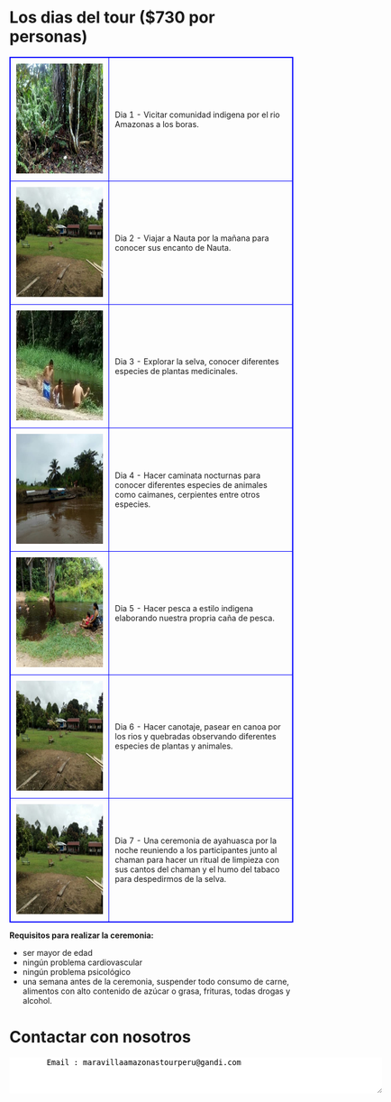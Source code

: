 <style>  
table, th, td {  
  border: 1px solid blue;  
  border-collapse: collapse;  
}  
th, td {  
  padding: 10px;  
}  
</style>

# Los dias del tour ($730 por personas)

<table border="1">  
<tr><td width="35%"><IMG SRC="photo_291%4014-03-2022_16-39-18-a.jpg" height="195" width="260" middle ALT="" BORDER=0></td><td width="65%">Dia 1 - Vicitar comunidad indigena por el rio Amazonas a los boras.</td></tr>  
<tr><td><IMG SRC="photo_289%4014-03-2022_16-39-17_thumb.jpg" height="195" width="260" middle ALT="" BORDER=0></td><td>Dia 2 - Viajar a Nauta por la mañana para conocer sus encanto de Nauta.</td></tr>  
<tr><td><IMG SRC="photo_288%4014-03-2022_16-39-15-a.jpg" height="195" width="260" middle ALT="" BORDER=0></td><td>Dia 3 - Explorar la selva, conocer diferentes especies de plantas medicinales.</td></tr>  
<tr><td><IMG SRC="photo_286%4014-03-2022_16-39-13_thumb.jpg" height="195" width="260" middle ALT="" BORDER=0></td><td>Dia 4 - Hacer caminata nocturnas para conocer diferentes especies de animales como caimanes, cerpientes entre otros especies.</td></tr>  
<tr><td><IMG SRC="photo_285%4014-03-2022_16-39-09_thumb.jpg" height="195" width="260" middle ALT="" BORDER=0></td><td>Dia 5 - Hacer pesca a estilo indigena elaborando nuestra propria caña de pesca.</td></tr>  
<tr><td><IMG SRC="photo_289%4014-03-2022_16-39-17_thumb.jpg" height="195" width="260" middle ALT="" BORDER=0></td><td>Dia 6 - Hacer canotaje, pasear en canoa por los rios y quebradas observando diferentes especies de plantas y animales.</td></tr> 
<tr><td><IMG SRC="photo_289%4014-03-2022_16-39-17_thumb.jpg" height="195" width="260" middle ALT="" BORDER=0></td><td>Dia 7 - Una ceremonia de ayahuasca por la noche reuniendo a los participantes junto al chaman para hacer un ritual de limpieza con sus cantos del chaman y el humo del tabaco para despedirmos de la selva.</td></tr> 
</table>


<b>Requisitos para realizar la ceremonia:</b>

- ser mayor de edad
- ningún problema cardiovascular
- ningún problema psicológico
- una semana antes de la ceremonia, suspender todo consumo de carne, alimentos con alto contenido de azúcar o grasa, frituras, todas drogas y alcohol.
	
	

	
# Contactar con nosotros

<textarea STYLE="border-style: none;" cols=80 rows=4>
        Email : maravillaamazonastourperu@gandi.com

</textarea>
